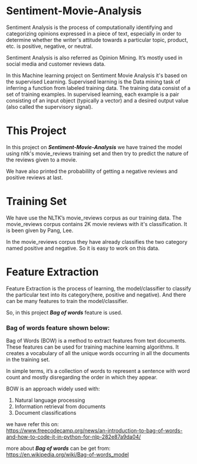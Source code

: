 # Sentiment-Movie-Analysis

Sentiment Analysis is the process of computationally identifying and categorizing opinions expressed in a piece of text, especially in order to determine whether the writer's attitude towards a particular topic, product, etc. is positive, negative, or neutral.

Sentiment Analysis is also referred as Opinion Mining. It’s mostly used in social media and customer reviews data.

In this Machine learning project on Sentiment Movie Analysis it's based on the supervised Learning. Supervised learning is the Data mining task of inferring a function from labeled training data. The training data consist of a set of training examples. In supervised learning, each example is a pair consisting of an input object (typically a vector) and a desired output value (also called the supervisory signal).

 # This Project
 In this project on ***Sentiment-Movie-Analysis*** we have trained the model using nltk's movie_reviews training set and then try to predict the nature of the reviews given to a movie.
 
 We have also printed the probabililty of getting a negative reviews and positive reviews at last.
 # Training Set
We have use the NLTK’s movie_reviews corpus as our training data. The movie_reviews corpus contains 2K movie reviews with it's classification. It is been given by Pang, Lee.

In the movie_reviews corpus they have already classifies the two category named positive and negative. So it is easy to work on this data.

# Feature Extraction
Feature Extraction is the process of learning, the model/classifier to classify the particular text into its category(here, positive and negative). And there can be many features to train the model/classifier.

So, in this project ***Bag of words*** feature is used.

### Bag of words feature shown below:
Bag of Words (BOW) is a method to extract features from text documents. These features can be used for training machine learning algorithms. It creates a vocabulary of all the unique words occurring in all the documents in the training set.

In simple terms, it’s a collection of words to represent a sentence with word count and mostly disregarding the order in which they appear.

BOW is an approach widely used with:
<ol>
<li>Natural language processing</li>
<li>Information retrieval from documents</li>
<li>Document classifications</li>
</ol>

we have refer this on:  
https://www.freecodecamp.org/news/an-introduction-to-bag-of-words-and-how-to-code-it-in-python-for-nlp-282e87a9da04/

more about ***Bag of words*** can be get from: 
https://en.wikipedia.org/wiki/Bag-of-words_model


